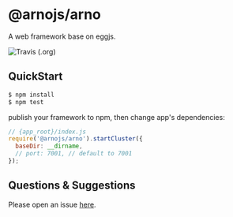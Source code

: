 # @arnojs/arno

A web framework base on eggjs.

![Travis (.org)](https://img.shields.io/travis/arnojs/arno.svg?style=flat-square)

## QuickStart

```bash
$ npm install
$ npm test
```

publish your framework to npm, then change app's dependencies:

```js
// {app_root}/index.js
require('@arnojs/arno').startCluster({
  baseDir: __dirname,
  // port: 7001, // default to 7001
});

```

## Questions & Suggestions

Please open an issue [here](https://github.com/arnojs/arno/issues).

